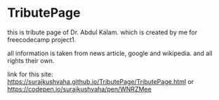 # TributePage
this is tribute  page of Dr. Abdul Kalam. which is created by me for freecodecamp project1.

all information is taken from news article, google and wikipedia.
and all rights their own.

link for this site:
https://surajkushvaha.github.io/TributePage/TributePage.html
or
https://codepen.io/surajkushvaha/pen/WNRZMee
